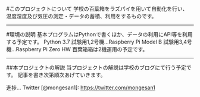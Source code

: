 #このプロジェクトについて
学校の百葉箱をラズパイを用いて自動化を行い、
温度湿度及び気圧の測定・データの蓄積、利用をするものです。

---

#環境の説明
基本プログラムはPythonで書くほか、データの利用にAPI等を利用する予定です。
Python 3.7
試験用1,2号機...Raspberry Pi Model B
試験用3,4号機...Raspberry Pi Zero HW
百葉箱箱は2機運用の予定です。

---

##本プロジェクトの解説
当プロジェクトの解説は学校のブログにて行う予定です。
記事を書き次第順次あげていきます。

進捗... Twitter [@mongesan1]: https://twitter.com/mongesan1